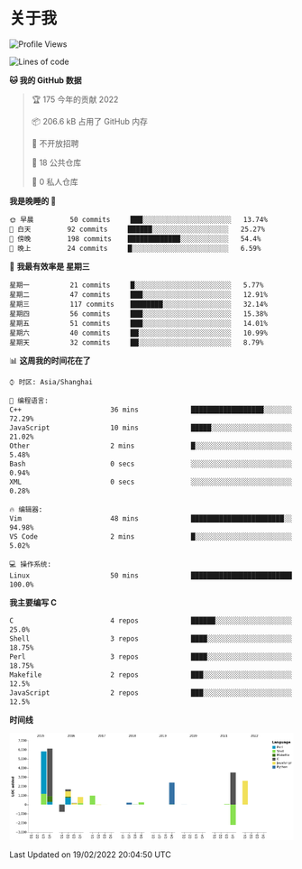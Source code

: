 # 关于我

<!--START_SECTION:waka-->
![Profile Views](http://img.shields.io/badge/%E4%B8%AA%E4%BA%BA%E5%B0%81%E9%9D%A2%E8%A7%82%E7%9C%8B%E6%AC%A1%E6%95%B0-21-blue)

![Lines of code](https://img.shields.io/badge/%E4%BB%8E%E3%80%8C%E4%BD%A0%E5%A5%BD%E4%B8%96%E7%95%8C%E3%80%8D%E6%88%91%E5%B7%B2%E7%BB%8F%E5%86%99%E4%BA%86-22%20Thousand%20%E8%A1%8C%E4%BB%A3%E7%A0%81-blue)

**🐱 我的 GitHub 数据** 

> 🏆 175 今年的贡献 2022
 > 
> 📦 206.6 kB 占用了 GitHub 内存 
 > 
> 🚫 不开放招聘
 > 
> 📜 18 公共仓库 
 > 
> 🔑 0 私人仓库  
 > 
**我是晚睡的 🦉** 

```text
🌞 早晨         50 commits     ███░░░░░░░░░░░░░░░░░░░░░░   13.74% 
🌆 白天         92 commits     ██████░░░░░░░░░░░░░░░░░░░   25.27% 
🌃 傍晚         198 commits    █████████████░░░░░░░░░░░░   54.4% 
🌙 晚上         24 commits     █░░░░░░░░░░░░░░░░░░░░░░░░   6.59%

```
📅 **我最有效率是 星期三** 

```text
星期一          21 commits     █░░░░░░░░░░░░░░░░░░░░░░░░   5.77% 
星期二          47 commits     ███░░░░░░░░░░░░░░░░░░░░░░   12.91% 
星期三          117 commits    ████████░░░░░░░░░░░░░░░░░   32.14% 
星期四          56 commits     ███░░░░░░░░░░░░░░░░░░░░░░   15.38% 
星期五          51 commits     ███░░░░░░░░░░░░░░░░░░░░░░   14.01% 
星期六          40 commits     ██░░░░░░░░░░░░░░░░░░░░░░░   10.99% 
星期天          32 commits     ██░░░░░░░░░░░░░░░░░░░░░░░   8.79%

```


📊 **这周我的时间花在了** 

```text
⌚︎ 时区: Asia/Shanghai

💬 编程语言: 
C++                      36 mins             ██████████████████░░░░░░░   72.29% 
JavaScript               10 mins             █████░░░░░░░░░░░░░░░░░░░░   21.02% 
Other                    2 mins              █░░░░░░░░░░░░░░░░░░░░░░░░   5.48% 
Bash                     0 secs              ░░░░░░░░░░░░░░░░░░░░░░░░░   0.94% 
XML                      0 secs              ░░░░░░░░░░░░░░░░░░░░░░░░░   0.28%

🔥 编辑器: 
Vim                      48 mins             ███████████████████████░░   94.98% 
VS Code                  2 mins              █░░░░░░░░░░░░░░░░░░░░░░░░   5.02%

💻 操作系统: 
Linux                    50 mins             █████████████████████████   100.0%

```

**我主要编写 C** 

```text
C                        4 repos             ██████░░░░░░░░░░░░░░░░░░░   25.0% 
Shell                    3 repos             ████░░░░░░░░░░░░░░░░░░░░░   18.75% 
Perl                     3 repos             ████░░░░░░░░░░░░░░░░░░░░░   18.75% 
Makefile                 2 repos             ███░░░░░░░░░░░░░░░░░░░░░░   12.5% 
JavaScript               2 repos             ███░░░░░░░░░░░░░░░░░░░░░░   12.5%

```


**时间线**

![Chart not found](https://raw.githubusercontent.com/Arondight/Arondight/master/charts/bar_graph.png) 


 Last Updated on 19/02/2022 20:04:50 UTC
<!--END_SECTION:waka-->
